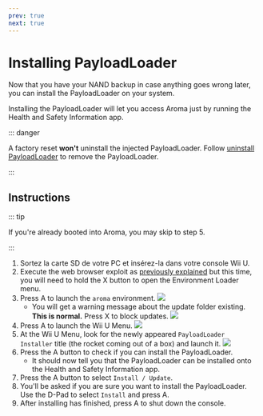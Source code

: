 ```yaml
---
prev: true
next: true
---
```


# Installing PayloadLoader

Now that you have your NAND backup in case anything goes wrong later, you can install the PayloadLoader on your system.

Installing the PayloadLoader will let you access Aroma just by running the Health and Safety Information app.

::: danger

A factory reset **won't** uninstall the injected PayloadLoader. Follow [uninstall PayloadLoader](../uninstall-payloadloader) to remove the PayloadLoader.

:::

## Instructions

::: tip

If you're already booted into Aroma, you may skip to step 5.

:::

1. Sortez la carte SD de votre PC et insérez-la dans votre console Wii U.
2. Execute the web browser exploit as [previously explained](browser-exploit) but this time, you will need to hold the X button to open the Environment Loader menu.
3. Press A to launch the `aroma` environment.
    ![](/assets/img/guide/EL.png)
    - You will get a warning message about the update folder existing. **This is normal.** Press X to block updates.
        ![](/assets/img/guide/Warn.png)
4. Press A to launch the Wii U Menu.
    ![](/assets/img/guide/ABM.png)
5. At the Wii U Menu, look for the newly appeared `PayloadLoader Installer` title (the rocket coming out of a box) and launch it.
    ![](/assets/img/guide/PLLI.png)
6. Press the A button to check if you can install the PayloadLoader.
    - It should now tell you that the PayloadLoader can be installed onto the Health and Safety Information app.
7. Press the A button to select `Install / Update`.
8. You'll be asked if you are sure you want to install the PayloadLoader. Use the D-Pad to select `Install` and press A.
9. After installing has finished, press A to shut down the console.
